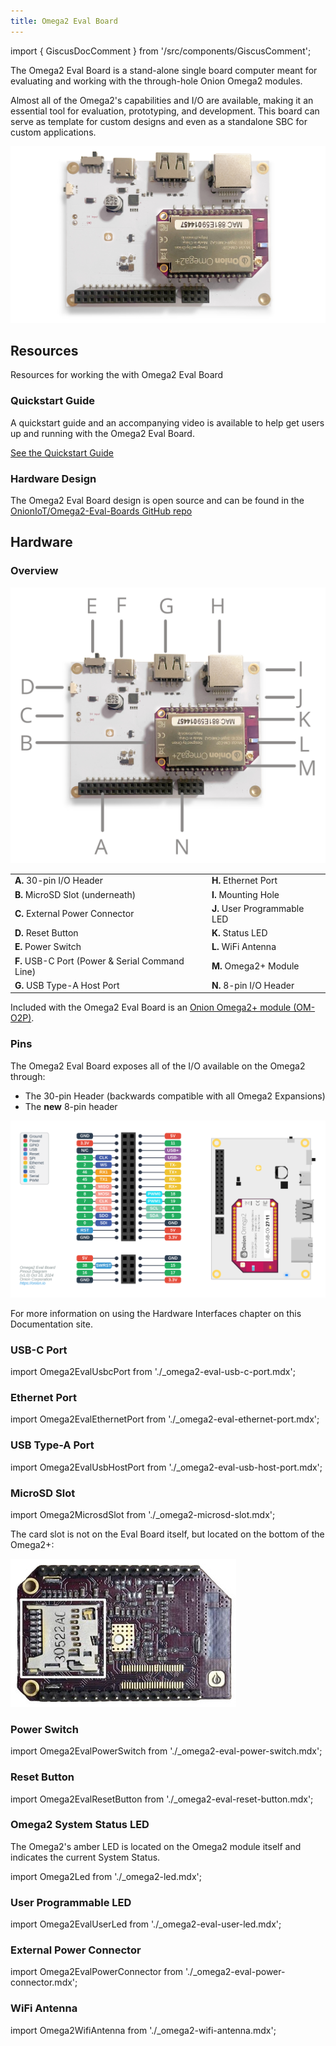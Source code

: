 ```yaml
---
title: Omega2 Eval Board
---
```


import { GiscusDocComment } from '/src/components/GiscusComment';

The Omega2 Eval Board is a stand-alone single board computer meant for evaluating and working with the through-hole Onion Omega2 modules. 

Almost all of the Omega2's capabilities and I/O are available, making it an essential tool for evaluation, prototyping, and development. This board can serve as template for custom designs and even as a standalone SBC for custom applications.


![omega2 eval board](https://raw.githubusercontent.com/OnionIoT/Omega2-Eval-Boards/refs/heads/main/Images/omega2-eval-board-front-01.jpeg)

## Resources

Resources for working the with Omega2 Eval Board

### Quickstart Guide

A quickstart guide and an accompanying video is available to help get users up and running with the Omega2 Eval Board.

[See the Quickstart Guide](/quickstart/intro)

### Hardware Design

The Omega2 Eval Board design is open source and can be found in the [OnionIoT/Omega2-Eval-Boards GitHub repo](https://github.com/OnionIoT/Omega2-Eval-Boards)

## Hardware 

### Overview

![labelled diagram of the Omega2 Eval Board](https://raw.githubusercontent.com/OnionIoT/Omega2-Eval-Boards/refs/heads/main/Images/omega2-eval-board-labelled-diagram.png)

|                                   |                       |
|-----------------------------------|-----------------------|
| **A.** 30-pin I/O Header                        | **H.** Ethernet Port     |
| **B.** MicroSD Slot (underneath)                | **I.** Mounting Hole |
| **C.** External Power Connector                 | **J.** User Programmable LED |
| **D.** Reset Button                             | **K.** Status LED    |
| **E.** Power Switch                             | **L.** WiFi Antenna |
| **F.** USB-C Port (Power & Serial Command Line) | **M.** Omega2+ Module                  |
| **G.** USB Type-A Host Port | **N.** 8-pin I/O Header |


Included with the Omega2 Eval Board is an [Onion Omega2+ module (OM-O2P)](/product-overview/omega2).

### Pins

The Omega2 Eval Board exposes all of the I/O available on the Omega2 through: 
- The 30-pin Header (backwards compatible with all Omega2 Expansions)
- The **new** 8-pin header

![pinout diagram of the Omega2 Eval Board](https://raw.githubusercontent.com/OnionIoT/Omega2-Eval-Boards/refs/heads/main/Images/omega2-eval-board-pinout.svg)

For more information on using the Hardware Interfaces chapter on this Documentation site.

### USB-C Port

import Omega2EvalUsbcPort from './_omega2-eval-usb-c-port.mdx';

<Omega2EvalUsbcPort device="Omega2 Eval Board"/> 

### Ethernet Port

import Omega2EvalEthernetPort from './_omega2-eval-ethernet-port.mdx';

<Omega2EvalEthernetPort device="Omega2 Eval Board"/>

### USB Type-A Port

import Omega2EvalUsbHostPort from './_omega2-eval-usb-host-port.mdx';

<Omega2EvalUsbHostPort/>

### MicroSD Slot

import Omega2MicrosdSlot from './_omega2-microsd-slot.mdx';

<Omega2MicrosdSlot/> 

The card slot is not on the Eval Board itself, but located on the bottom of the Omega2+:

![microSD slot](./assets/microSD-photo.jpg)

### Power Switch

import Omega2EvalPowerSwitch from './_omega2-eval-power-switch.mdx';

<Omega2EvalPowerSwitch/> 

### Reset Button

import Omega2EvalResetButton from './_omega2-eval-reset-button.mdx';

<Omega2EvalResetButton/> 

### Omega2 System Status LED

The Omega2's amber LED is located on the Omega2 module 
itself and indicates the current System Status. 

import Omega2Led from './_omega2-led.mdx';

<Omega2Led/>

### User Programmable LED

import Omega2EvalUserLed from './_omega2-eval-user-led.mdx';

<Omega2EvalUserLed device="Omega2 Eval Board" gpio="15"/> 

### External Power Connector

import Omega2EvalPowerConnector from './_omega2-eval-power-connector.mdx';

<Omega2EvalPowerConnector device="Omega2 Eval Board"/> 

### WiFi Antenna

import Omega2WifiAntenna from './_omega2-wifi-antenna.mdx';

<Omega2WifiAntenna/> 

